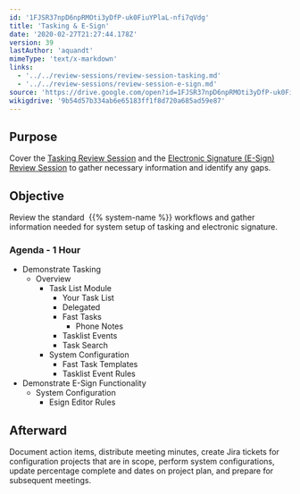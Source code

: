 ```yaml
---
id: '1FJSR37npD6npRMOti3yDfP-uk0FiuYPlaL-nfi7qVdg'
title: 'Tasking & E-Sign'
date: '2020-02-27T21:27:44.178Z'
version: 39
lastAuthor: 'aquandt'
mimeType: 'text/x-markdown'
links:
  - '../../review-sessions/review-session-tasking.md'
  - '../../review-sessions/review-session-e-sign.md'
source: 'https://drive.google.com/open?id=1FJSR37npD6npRMOti3yDfP-uk0FiuYPlaL-nfi7qVdg'
wikigdrive: '9b54d57b334ab6e65183ff1f8d720a685ad59e87'
---
```

## Purpose

Cover the [Tasking Review Session](../../review-sessions/review-session-tasking.md) and the [Electronic Signature (E-Sign) Review Session](../../review-sessions/review-session-e-sign.md) to gather necessary information and identify any gaps.

## Objective

Review the standard  {{% system-name %}} workflows and gather information needed for system setup of tasking and electronic signature.

### Agenda - 1 Hour

* Demonstrate Tasking
    * Overview
        * Task List Module
            * Your Task List
            * Delegated
            * Fast Tasks
                * Phone Notes
            * Tasklist Events
            * Task Search
        * System Configuration
            * Fast Task Templates
            * Tasklist Event Rules
* Demonstrate E-Sign Functionality
    * System Configuration
        * Esign Editor Rules

## Afterward

Document action items, distribute meeting minutes, create Jira tickets for configuration projects that are in scope, perform system configurations, update percentage complete and dates on project plan, and prepare for subsequent meetings.
